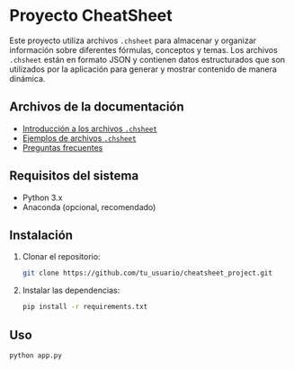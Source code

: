# Proyecto CheatSheet

Este proyecto utiliza archivos `.chsheet` para almacenar y organizar información sobre diferentes fórmulas, conceptos y temas. Los archivos `.chsheet` están en formato JSON y contienen datos estructurados que son utilizados por la aplicación para generar y mostrar contenido de manera dinámica.

## Archivos de la documentación

- [Introducción a los archivos `.chsheet`](docs/chsheet_format.md)
- [Ejemplos de archivos `.chsheet`](docs/chsheet_examples.md)
- [Preguntas frecuentes](docs/faq.md)

## Requisitos del sistema

- Python 3.x
- Anaconda (opcional, recomendado)

## Instalación

1. Clonar el repositorio:
    ```bash
    git clone https://github.com/tu_usuario/cheatsheet_project.git
    ```
2. Instalar las dependencias:
    ```bash
    pip install -r requirements.txt
    ```

## Uso

```bash
python app.py
